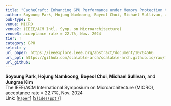 ```yaml
---
title: "CacheCraft: Enhancing GPU Performance under Memory Protection through Reconstructed Caching"
author: Soyoung Park, Hojung Namkoong, Boyeol Choi, Michael Sullivan, and Jungrae Kim
pub-type: C
venue: MICRO
venue2: (IEEE/ACM Intl. Symp. on Microarchitecture)
venue3: acceptance rate = 22.7%, Nov. 2024
tier: T
category: GPU
select: y
url_paper: https://ieeexplore.ieee.org/abstract/document/10764566
url_ppt: https://github.com/scalable-arch/scalable-arch.github.io/raw/main/assets/materials/2024-MICRO-CacheCraft(slides).pptx
url_github:
---
```


**Soyoung Park**, **Hojung Namkoong**, **Boyeol Choi**, **Michael Sullivan**, and **Jungrae Kim** <br>
The IEEE/ACM International Symposium on Microarchitecture (MICRO), acceptance rate = 22.7%, Nov. 2024 <br>
Link: [[```Paper```](https://ieeexplore.ieee.org/abstract/document/10764566)]
    [[```Slides(ppt)```](https://github.com/scalable-arch/scalable-arch.github.io/raw/main/assets/materials/2024-MICRO-CacheCraft(slides).pptx)]
